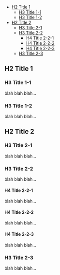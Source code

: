 - [H2 Title 1](#h2-title-1)
  * [H3 Title 1-1](#h3-title-1-1)
  * [H3 Title 1-2](#h3-title-1-2)
- [H2 Title 2](#h2-title-2)
  * [H3 Title 2-1](#h3-title-2-1)
  * [H3 Title 2-2](#h3-title-2-2)
    + [H4 Title 2-2-1](#h4-title-2-2-1)
    + [H4 Title 2-2-2](#h4-title-2-2-2)
    + [H4 Title 2-2-3](#h4-title-2-2-3)
  * [H3 Title 2-3](#h3-title-2-3)

## H2 Title 1

### H3 Title 1-1
blah blah blah...

### H3 Title 1-2
blah blah blah...

## H2 Title 2

### H3 Title 2-1
blah blah blah...

### H3 Title 2-2
blah blah blah...

#### H4 Title 2-2-1
blah blah blah...

#### H4 Title 2-2-2
blah blah blah...

#### H4 Title 2-2-3
blah blah blah...

### H3 Title 2-3
blah blah blah...
